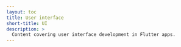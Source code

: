 ```yaml
---
layout: toc
title: User interface
short-title: UI
description: >
  Content covering user interface development in Flutter apps.
---
```

